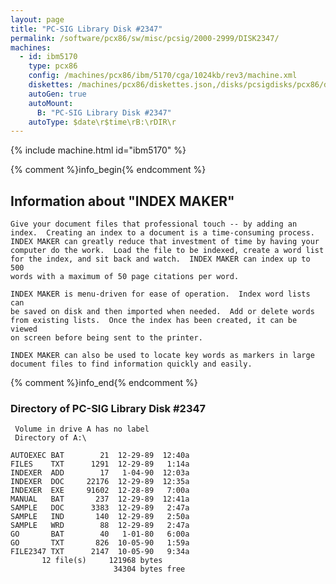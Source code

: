 ```yaml
---
layout: page
title: "PC-SIG Library Disk #2347"
permalink: /software/pcx86/sw/misc/pcsig/2000-2999/DISK2347/
machines:
  - id: ibm5170
    type: pcx86
    config: /machines/pcx86/ibm/5170/cga/1024kb/rev3/machine.xml
    diskettes: /machines/pcx86/diskettes.json,/disks/pcsigdisks/pcx86/diskettes.json
    autoGen: true
    autoMount:
      B: "PC-SIG Library Disk #2347"
    autoType: $date\r$time\rB:\rDIR\r
---
```


{% include machine.html id="ibm5170" %}

{% comment %}info_begin{% endcomment %}

## Information about "INDEX MAKER"

    Give your document files that professional touch -- by adding an
    index.  Creating an index to a document is a time-consuming process.
    INDEX MAKER can greatly reduce that investment of time by having your
    computer do the work.  Load the file to be indexed, create a word list
    for the index, and sit back and watch.  INDEX MAKER can index up to 500
    words with a maximum of 50 page citations per word.
    
    INDEX MAKER is menu-driven for ease of operation.  Index word lists can
    be saved on disk and then imported when needed.  Add or delete words
    from existing lists.  Once the index has been created, it can be viewed
    on screen before being sent to the printer.
    
    INDEX MAKER can also be used to locate key words as markers in large
    document files to find information quickly and easily.
{% comment %}info_end{% endcomment %}


### Directory of PC-SIG Library Disk #2347

     Volume in drive A has no label
     Directory of A:\

    AUTOEXEC BAT        21  12-29-89  12:40a
    FILES    TXT      1291  12-29-89   1:14a
    INDEXER  ADD        17   1-04-90  12:03a
    INDEXER  DOC     22176  12-29-89  12:35a
    INDEXER  EXE     91602  12-28-89   7:00a
    MANUAL   BAT       237  12-29-89  12:41a
    SAMPLE   DOC      3383  12-29-89   2:47a
    SAMPLE   IND       140  12-29-89   2:50a
    SAMPLE   WRD        88  12-29-89   2:47a
    GO       BAT        40   1-01-80   6:00a
    GO       TXT       826  10-05-90   1:59a
    FILE2347 TXT      2147  10-05-90   9:34a
           12 file(s)     121968 bytes
                           34304 bytes free
